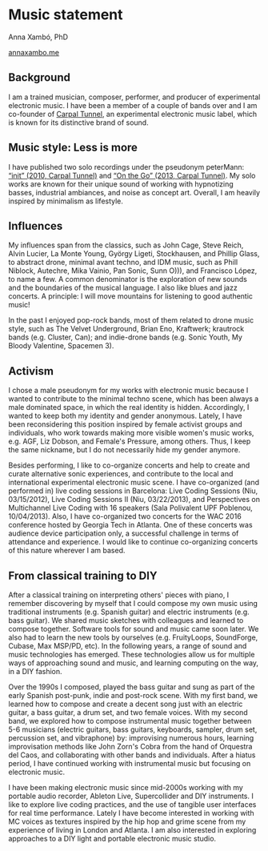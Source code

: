 # Music statement

Anna Xambó, PhD 

[annaxambo.me](http://annaxambo.me)

## Background

I am a trained musician, composer, performer, and producer of experimental electronic music. I have been a member of a couple of bands over and I am co-founder of [Carpal Tunnel](http://carpaltunnel.cat), an experimental electronic music label, which is known for its distinctive brand of sound. 

## Music style: Less is more

I have published two solo recordings under the pseudonym peterMann: [“init” (2010, Carpal Tunnel)](http://carpaltunnel.cat/CT002.php) and [“On the Go” (2013, Carpal Tunnel)](http://carpaltunnel.cat/CT004.php). My solo works are known for their unique sound of working with hypnotizing basses, industrial ambiances, and noise as concept art. Overall, I am heavily inspired by minimalism as lifestyle.

## Influences

My influences span from the classics, such as John Cage, Steve Reich, Alvin Lucier, La Monte Young, György Ligeti, Stockhausen, and Phillip Glass, to abstract drone, minimal avant techno, and IDM music, such as Phill Niblock, Autechre, Mika Vainio, Pan Sonic, Sunn O))), and Francisco López, to name a few. A common denominator is the exploration of new sounds and the boundaries of the musical language. I also like blues and jazz concerts. A principle: I will move mountains for listening to good authentic music! 

In the past I enjoyed pop-rock bands, most of them related to drone music style, such as The Velvet Underground, Brian Eno, Kraftwerk; krautrock bands (e.g. Cluster, Can); and indie-drone bands (e.g. Sonic Youth, My Bloody Valentine, Spacemen 3). 

## Activism

I chose a male pseudonym for my works with electronic music because I wanted to contribute to the minimal techno scene, which has been always a male dominated space, in which the real identity is hidden. Accordingly, I wanted to keep both my identity and gender anonymous. Lately, I have been reconsidering this position inspired by female activist groups and individuals, who work towards making more visible women's music works, e.g. AGF, Liz Dobson, and Female's Pressure, among others. Thus, I keep the same nickname, but I do not necessarily hide my gender anymore.

Besides performing, I like to co-organize concerts and help to create and curate alternative sonic experiences, and contribute to the local and international experimental electronic music scene. I have co-organized (and performed in) live coding sessions in Barcelona: Live Coding Sessions (Niu, 03/15/2012), Live Coding Sessions II (Niu, 03/22/2013), and Perspectives on Multichannel Live Coding with 16 speakers (Sala Polivalent UPF Poblenou, 10/04/2013). Also, I have co-organized two concerts for the WAC 2016 conference hosted by Georgia Tech in Atlanta. One of these concerts was audience device participation only, a successful challenge in terms of attendance and experience. I would like to continue co-organizing concerts of this nature wherever I am based. 


## From classical training to DIY

After a classical training on interpreting others' pieces with piano, I remember discovering by myself that I could compose my own music using traditional instruments (e.g. Spanish guitar) and electric instruments (e.g. bass guitar). We shared music sketches with colleagues and learned to compose together. Software tools for sound and music came soon later. We also had to learn the new tools by ourselves (e.g. FruityLoops, SoundForge, Cubase, Max MSP/PD, etc). In the following years, a range of sound and music technologies has emerged. These technologies allow us for multiple ways of approaching sound and music, and learning computing on the way, in a DIY fashion.   

Over the 1990s I composed, played the bass guitar and sung as part of the early Spanish post-punk, indie and post-rock scene. With my first band, we learned how to compose and create a decent song just with an electric guitar, a bass guitar, a drum set, and two female voices. With my second band, we explored how to compose instrumental music together between 5-6 musicians (electric guitars, bass guitars, keyboards, sampler, drum set, percussion set, and vibraphone) by: improvising numerous hours, learning improvisation methods like John Zorn's Cobra from the hand of Orquestra del Caos, and collaborating with other bands and individuals. After a hiatus period, I have continued working with instrumental music but focusing on electronic music. 

I have been making electronic music since mid-2000s working with my portable audio recorder, Ableton Live, Supercollider and DIY instruments. I like to explore live coding practices, and the use of tangible user interfaces for real time performance. Lately I have become interested in working with MC voices as textures inspired by the hip hop and grime scene from my experience of living in London and Atlanta. I am also interested in exploring approaches to a DIY light and portable electronic music studio. 



